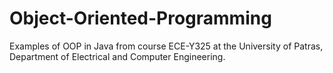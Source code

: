 # Object-Oriented-Programming
Examples of OOP in Java from course ECE-Y325 at the University of Patras, Department of Electrical and Computer Engineering.
